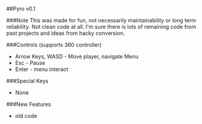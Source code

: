 ##Pyro v0.1

###Note
This was made for fun, not necessarily maintainability or long term reliability. Not clean code at all. I'm sure there is lots of remaining code from past projects and ideas from hacky conversion.

###Controls (supports 360 controller)
- Arrow Keys, WASD - Move player, navigate Menu
- Esc - Pause
- Enter - menu interact



###Special Keys
- None

###New Features
- old code
